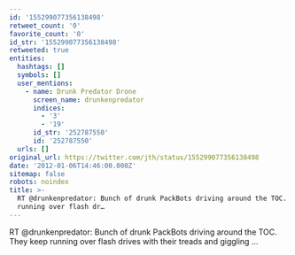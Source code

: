 ```yaml
---
id: '155299077356138498'
retweet_count: '0'
favorite_count: '0'
id_str: '155299077356138498'
retweeted: true
entities:
  hashtags: []
  symbols: []
  user_mentions:
    - name: Drunk Predator Drone
      screen_name: drunkenpredator
      indices:
        - '3'
        - '19'
      id_str: '252787550'
      id: '252787550'
  urls: []
original_url: https://twitter.com/jth/status/155299077356138498
date: '2012-01-06T14:46:00.000Z'
sitemap: false
robots: noindex
title: >-
  RT @drunkenpredator: Bunch of drunk PackBots driving around the TOC. They keep
  running over flash dr…
---
```


RT @drunkenpredator: Bunch of drunk PackBots driving around the TOC. They keep running over flash drives with their treads and giggling  ...